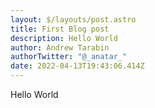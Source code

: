 ```yaml
---
layout: $/layouts/post.astro
title: First Blog post
description: Hello World
author: Andrew Tarabin
authorTwitter: "@_anatar_"
date: 2022-04-13T19:43:06.414Z
---
```

Hello World